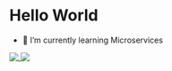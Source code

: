 # Hello World

- 🌱 I’m currently learning Microservices

<a href="https://github.com/vikas38/josefaidt">
  <img align="top" src="https://github-readme-stats.vercel.app/api/top-langs/?username=vikas38&hide_border=true&layout=compact&title_color=58A6FF&text_color=8C949E&icon_color=89E153&bg_color=0D1117&hide_border=true" />
</a>
<a href="https://github.com/josefaidt/vikas38">
  <img align="top" src="https://github-readme-stats.vercel.app/api?username=vikas38&show_icons=true&count_private=true&hide=issues&title_color=58A6FF&text_color=8C949E&icon_color=89E153&bg_color=0D1117&hide_border=true" />
</a>

<!--
<img alt="Image" src="https://media.giphy.com/media/mCRJDo24UvJMA/giphy.gif"/>


**vikas38/vikas38** is a ✨ _special_ ✨ repository because its `README.md` (this file) appears on your GitHub profile.

Here are some ideas to get you started:

- 🔭 I’m currently working on ...
- 🌱 I’m currently learning ...
- 👯 I’m looking to collaborate on ...
- 🤔 I’m looking for help with ...
- 💬 Ask me about ...
- 📫 How to reach me: ...
- 😄 Pronouns: ...
- ⚡ Fun fact: ...
-->

